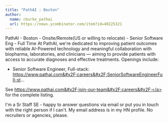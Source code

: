 ```yaml
---
title: "PathAI : Boston"
author:
  name: cburke_pathai
  url: https://news.ycombinator.com/item?id=40225321
---
```

PathAI - Boston - Onsite&#x2F;Remote(US or willing to relocate) - Senior Software Eng - Full Time
At PathAI, we&#x27;re dedicated to improving patient outcomes with reliable AI-Powered technology and meaningful collaboration with biopharma, laboratories, and clinicians — aiming to provide patients with access to accurate diagnoses and effective treatments. Openings include:

- Senior Software Engineer, Full-stack: <a href="https:&#x2F;&#x2F;www.pathai.com&#x2F;careers&#x2F;SeniorSoftwareEngineerFull-st" rel="nofollow">https:&#x2F;&#x2F;www.pathai.com&#x2F;careers&#x2F;SeniorSoftwareEngineerFull-st</a>...

See <a href="https:&#x2F;&#x2F;www.pathai.com&#x2F;join-our-team&#x2F;careers&#x2F;" rel="nofollow">https:&#x2F;&#x2F;www.pathai.com&#x2F;join-our-team&#x2F;careers&#x2F;</a> for the complete listing.

I&#x27;m a Sr Staff SE - happy to answer questions via email or put you in touch with the right person if I can&#x27;t. My email address is in my HN profile. No recruiters or agencies, please.
